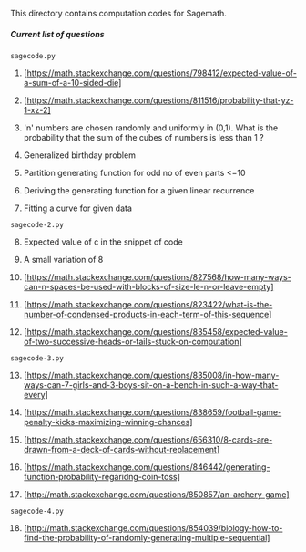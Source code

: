 This directory contains computation codes for Sagemath.

##### Current list of questions

`sagecode.py`

1. [https://math.stackexchange.com/questions/798412/expected-value-of-a-sum-of-a-10-sided-die]

2. [https://math.stackexchange.com/questions/811516/probability-that-yz-1-xz-2]

3. 'n' numbers are chosen randomly and uniformly in (0,1). What is the probability that the sum of the cubes of numbers is less than 1 ?

4. Generalized birthday problem

5. Partition generating function for odd no of even parts <=10

6. Deriving the generating function for a given linear recurrence

7. Fitting a curve for given data

`sagecode-2.py`

8. Expected value of c in the snippet of code

9. A small variation of 8

10. [https://math.stackexchange.com/questions/827568/how-many-ways-can-n-spaces-be-used-with-blocks-of-size-le-n-or-leave-empty]

11. [https://math.stackexchange.com/questions/823422/what-is-the-number-of-condensed-products-in-each-term-of-this-sequence]

12. [https://math.stackexchange.com/questions/835458/expected-value-of-two-successive-heads-or-tails-stuck-on-computation]

`sagecode-3.py`

13. [https://math.stackexchange.com/questions/835008/in-how-many-ways-can-7-girls-and-3-boys-sit-on-a-bench-in-such-a-way-that-every]

14. [https://math.stackexchange.com/questions/838659/football-game-penalty-kicks-maximizing-winning-chances]

15. [https://math.stackexchange.com/questions/656310/8-cards-are-drawn-from-a-deck-of-cards-without-replacement]

16. [https://math.stackexchange.com/questions/846442/generating-function-probability-regaridng-coin-toss]

17. [http://math.stackexchange.com/questions/850857/an-archery-game]

`sagecode-4.py`

18. [http://math.stackexchange.com/questions/854039/biology-how-to-find-the-probability-of-randomly-generating-multiple-sequential]